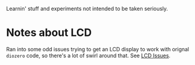 Learnin' stuff and experiments not intended to be taken seriously.

# Notes about LCD

Ran into some odd issues trying to get an LCD display to work with orignal `diozero` code, so there's a lot of swirl around that. See [LCD Issues](LCD%20Issues.md).

